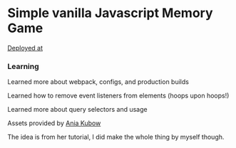 # Simple vanilla Javascript Memory Game

[Deployed at](https://65a51f33016b533be2d06d1e--steady-yeot-d25e9f.netlify.app)

### Learning

 Learned more about webpack, configs, and production builds

 Learned how to remove event listeners from elements (hoops upon hoops!)

 Learned more about query selectors and usage

Assets provided by [Ania Kubow](https://github.com/kubowania)

The idea is from her tutorial, I did make the whole thing by myself though.
